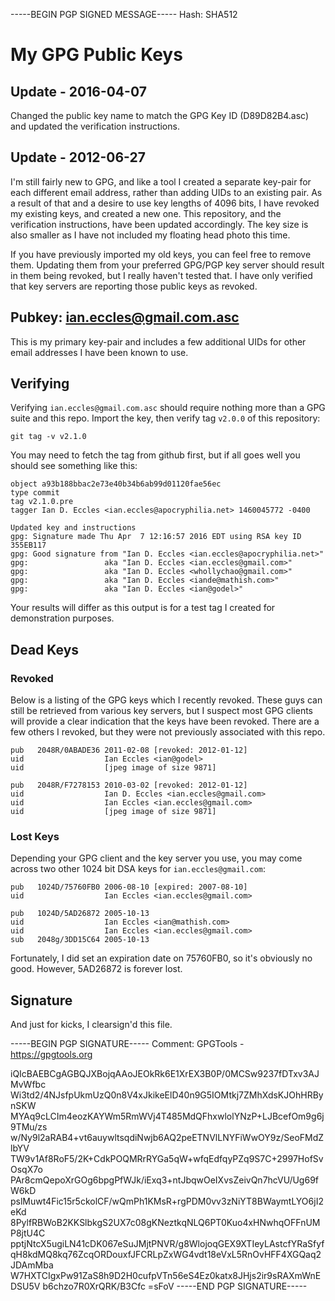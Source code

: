 -----BEGIN PGP SIGNED MESSAGE-----
Hash: SHA512

# My GPG Public Keys

## Update - 2016-04-07

Changed the public key name to match the GPG Key ID (D89D82B4.asc) and updated
the verification instructions.

## Update - 2012-06-27

I'm still fairly new to GPG, and like a tool I created a separate key-pair for
each different email address, rather than adding UIDs to an existing pair.
As a result of that and a desire to use key lengths of 4096 bits, I have
revoked my existing keys, and created a new one. This repository, and the
verification instructions, have been updated accordingly. The key size is also
smaller as I have not included my floating head photo this time.

If you have previously imported my old keys, you can feel free to remove them.
Updating them from your preferred GPG/PGP key server should result in them
being revoked, but I really haven't tested that. I have only verified that
key servers are reporting those public keys as revoked.

## Pubkey: ian.eccles@gmail.com.asc

This is my primary key-pair and includes a few additional UIDs for other
email addresses I have been known to use.

## Verifying

Verifying `ian.eccles@gmail.com.asc` should require nothing more than a GPG
suite and this repo.  Import the key, then verify tag `v2.0.0` of this repository:

    git tag -v v2.1.0
    
You may need to fetch the tag from github first, but if all goes well you
should see something like this:

    object a93b188bbac2e73e40b34b6ab99d01120fae56ec
    type commit
    tag v2.1.0.pre
    tagger Ian D. Eccles <ian.eccles@apocryphilia.net> 1460045772 -0400

    Updated key and instructions
    gpg: Signature made Thu Apr  7 12:16:57 2016 EDT using RSA key ID 355EB117
    gpg: Good signature from "Ian D. Eccles <ian.eccles@apocryphilia.net>"
    gpg:                 aka "Ian D. Eccles <ian.eccles@gmail.com>"
    gpg:                 aka "Ian D. Eccles <whollychao@gmail.com>"
    gpg:                 aka "Ian D. Eccles <iande@mathish.com>"
    gpg:                 aka "Ian D. Eccles <ian@godel>"

Your results will differ as this output is for a test tag I created for
demonstration purposes.

## Dead Keys

### Revoked

Below is a listing of the GPG keys which I recently revoked. These guys can
still be retrieved from various key servers, but I suspect most GPG clients
will provide a clear indication that the keys have been revoked. There are
a few others I revoked, but they were not previously associated with this repo.

    pub   2048R/0ABADE36 2011-02-08 [revoked: 2012-01-12]
    uid                  Ian Eccles <ian@godel>
    uid                  [jpeg image of size 9871]

    pub   2048R/F7278153 2010-03-02 [revoked: 2012-01-12]
    uid                  Ian D. Eccles <ian.eccles@gmail.com>
    uid                  Ian Eccles <ian.eccles@gmail.com>
    uid                  [jpeg image of size 9871]


### Lost Keys

Depending your GPG client and the key server you use, you may come
across two other 1024 bit DSA keys for `ian.eccles@gmail.com`:

    pub   1024D/75760FB0 2006-08-10 [expired: 2007-08-10]
    uid                  Ian Eccles <ian.eccles@gmail.com>

    pub   1024D/5AD26872 2005-10-13
    uid                  Ian Eccles <ian@mathish.com>
    uid                  Ian Eccles <ian.eccles@gmail.com>
    sub   2048g/3DD15C64 2005-10-13
    
Fortunately, I did set an expiration date on 75760FB0, so it's obviously
no good. However, 5AD26872 is forever lost.


## Signature

And just for kicks, I clearsign'd this file.

-----BEGIN PGP SIGNATURE-----
Comment: GPGTools - https://gpgtools.org

iQIcBAEBCgAGBQJXBojqAAoJEOkRk6E1XrEX3B0P/0MCSw9237fDTxv3AJMvWfbc
Wi3td2/4NJsfpUkmUzQ0n8V4xJkikeElD40n9G5IOMtkj7ZMhXdsKJOhHRBynSKW
MYAq9cLCIm4eozKAYWm5RmWVj4T485MdQFhxwlolYNzP+LJBcefOm9g6j9TMu/zs
w/Ny9l2aRAB4+vt6auywltsqdiNwjb6AQ2peETNVlLNYFiWwOY9z/SeoFMdZlbYV
TW9v1Af8RoF5/2K+CdkPOQMRrRYGa5qW+wfqEdfqyPZq9S7C+2997HofSvOsqX7o
PAr8cmQepoXrGOg6bpgPfWJk/iExq3+ntJbqwOeIXvsZeivQn7hcVU/Ug69fW6kD
pslMuwt4Fic15r5ckolCF/wQmPh1KMsR+rgPDM0vv3zNiYT8BWaymtLYO6jI2eKd
8PylfRBWoB2KKSlbkgS2UX7c08gKNeztkqNLQ6PT0Kuo4xHNwhqOFFnUMP8jtU4C
pptjNtcX5ugiLN41cDK067eSuJMjtPNVR/g8WlojoqGEX9XTIeyLAstcfYRaSfyf
qH8kdMQ8kq76ZcqORDouxfJFCRLpZxWG4vdt18eVxL5RnOvHFF4XGQaq2JDAmMba
W7HXTCIgxPw91ZaS8h9D2H0cufpVTn56eS4Ez0katx8JHjs2ir9sRAXmWnEDSU5V
b6chzo7R0XrQRK/B3Cfc
=sFoV
-----END PGP SIGNATURE-----
